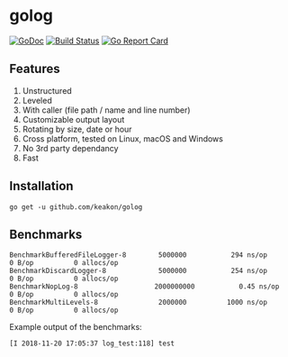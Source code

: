 # golog
[![GoDoc](https://godoc.org/github.com/keakon/golog?status.svg)](https://godoc.org/github.com/keakon/golog)
[![Build Status](https://www.travis-ci.org/keakon/golog.svg?branch=master)](https://www.travis-ci.org/keakon/golog)
[![Go Report Card](https://goreportcard.com/badge/github.com/keakon/golog)](https://goreportcard.com/report/github.com/keakon/golog)

## Features

1. Unstructured
2. Leveled
3. With caller (file path / name and line number)
4. Customizable output layout
5. Rotating by size, date or hour
6. Cross platform, tested on Linux, macOS and Windows
7. No 3rd party dependancy
8. Fast

## Installation

```
go get -u github.com/keakon/golog
```

## Benchmarks

```
BenchmarkBufferedFileLogger-8   	 5000000	       294 ns/op	       0 B/op	       0 allocs/op
BenchmarkDiscardLogger-8        	 5000000	       254 ns/op	       0 B/op	       0 allocs/op
BenchmarkNopLog-8               	2000000000	         0.45 ns/op	       0 B/op	       0 allocs/op
BenchmarkMultiLevels-8           	 2000000	      1000 ns/op	       0 B/op	       0 allocs/op
```

Example output of the benchmarks:
```
[I 2018-11-20 17:05:37 log_test:118] test
```
